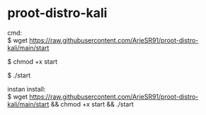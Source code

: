# proot-distro-kali

cmd:\
$ wget https://raw.githubusercontent.com/ArieSR91/proot-distro-kali/main/start


$ chmod +x start

$ ./start



instan install:\
$ wget https://raw.githubusercontent.com/ArieSR91/proot-distro-kali/main/start && chmod +x start && ./start
